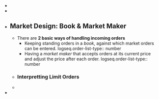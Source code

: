 -
-
- ## Market Design: Book & Market Maker
	- There are **2 basic ways of handling incoming orders**
		- Keeping standing orders in a *book*, against which market orders can be entered.
		  logseq.order-list-type:: number
		- Having a *market maker* that accepts orders at its current price and adjust the price after each order.
		  logseq.order-list-type:: number
	- ### Interpretting Limit Orders
	-
-